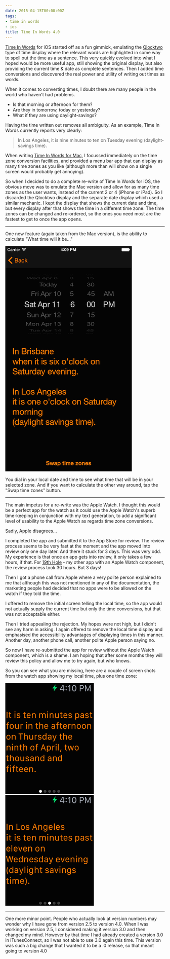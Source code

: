 ```yaml
---
date: 2015-04-15T00:00:00Z
tags:
- time in words
- ios
title: Time In Words 4.0
---
```


[Time In Words][1] for iOS started off as a fun gimmick, emulating the
[Qlocktwo][2] type of time display where the relevant words are highlighted in
some way to spell out the time as a sentence. This very quickly evolved into
what I hoped would be more useful app, still showing the original display, but
also providing the current time & date as complete sentences. Then I added time
conversions and discovered the real power and utility of writing out times as
words.

When it comes to converting times, I doubt there are many people in the world
who haven't had problems.

* Is that morning or afternoon for them?
* Are they in tomorrow, today or yesterday?
* What if they are using daylight-savings?

Having the time written out removes all ambiguity. As an example, Time In Words
currently reports very clearly:

> In Los Angeles, it is nine minutes to ten on Tuesday evening (daylight-savings
> time).

When writing [Time In Words for Mac][3], I focussed immediately on the time zone
conversion facilities, and provided a menu bar app that can display as many time
zones as you like (although more than will show on a single screen would
probably get annoying).

So when I decided to do a complete re-write of Time In Words for iOS, the
obvious move was to emulate the Mac version and allow for as many time zones as
the user wants, instead of the current 2 or 4 (iPhone or iPad). So I discarded
the Qlocktwo display and the separate date display which used a similar
mechanic. I kept the display that shows the current date and time, but every
display after that shows the time in a different time zone. The time zones can
be changed and re-ordered, so the ones you need most are the fastest to get to
once the app opens.

---

One new feature (again taken from the Mac version), is the ability to calculate
"What time will it be..."

![What time](/images/TiW_what_time.png)

You dial in your local date and time to see what time that will be in your
selected zone. And if you want to calculate the other way around, tap the "Swap
time zones" button.

---

The main impetus for a re-write was the Apple Watch. I thought this would be a
perfect app for the watch as it could use the Apple Watch's superb time-keeping
in conjunction with my text generation, to add a significant level of usability
to the Apple Watch as regards time zone conversions.

Sadly, Apple disagrees…

I completed the app and submitted it to the App Store for review. The review
process seems to be very fast at the moment and the app moved into review only
one day later. And there it stuck for 3 days. This was very odd. My experience
is that once an app gets into review, it only takes a few hours, if that. For
[19th Hole][4] - my other app with an Apple Watch component, the review process
took 30 hours. But 3 days!

Then I got a phone call from Apple where a very polite person explained to me
that although this was not mentioned in any of the documentation, the marketing
people had decided that no apps were to be allowed on the watch if they told the
time.

I offered to remove the initial screen telling the local time, so the app would
not actually supply the current time but only the time conversions, but that was
not acceptable either.

Then I tried appealing the rejection. My hopes were not high, but I didn't see
any harm in asking. I again offered to remove the local time display and
emphasised the accessibility advantages of displaying times in this manner.
Another day, another phone call, another polite Apple person saying no.

So now I have re-submitted the app for review without the Apple Watch component,
which is a shame. I am hoping that after some months they will review this
policy and allow me to try again, but who knows.

So you can see what you are missing, here are a couple of screen shots from the
watch app showing my local time, plus one time zone:

![Local time](/images/Watch_1.png)
<span class="float_right">![Converted time](/images/Watch_2.png)</span>

---

One more minor point. People who actually look at version numbers may wonder why
I have gone from version 2.5 to version 4.0. When I was working on version 2.5,
I considered making it version 3.0 and then changed my mind. However by that
time I had already created a version 3.0 in iTunesConnect, so I was not able to
use 3.0 again this time. This version was such a big change that I wanted it to
be a .0 release, so that meant going to version 4.0

[1]: /time-in-words/
[2]: http://www.qlocktwo.com/
[3]: /time-in-words-for-mac/
[4]: /19th-hole/
